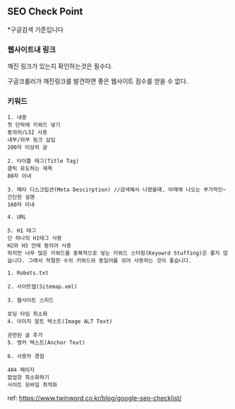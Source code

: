 ## SEO Check Point

*구글검색 기준입니다

### 웹사이트내 링크

깨진 링크가 있는지 확인하는것은 필수다.

구글크롤러가 깨진링크를 발견하면 좋은 웹사이트 점수를 얻을 수 없다.

### 키워드

```
1. 내용
첫 단락에 키워드 넣기
동의어/LSI 사용
내부/외부 링크 삽입
200자 이상의 글

2. 타이틀 태그(Title Tag)
클릭 유도하는 제목
80자 이내

3. 메타 디스크립션(Meta Descirption) //검색해서 나왔을때, 아래에 나오는 부가적인~ 간단한 설명
160자 이내

4. URL

5. H1 태그
단 하나의 H1태그 사용
H2와 H3 안에 동의어 사용
하지만 너무 많은 키워드를 중복적으로 넣는 키워드 스터핑(Keyowrd Stuffing)은 좋지 않습니다. 그래서 적절한 수의 키워드와 동일어를 섞어 사용하는 것이 좋습니다.
```

```
1. Robots.txt

2. 사이트맵(Sitemap.xml)

3. 웹사이트 스피드 

로딩 타임 최소화
4. 이미지 알트 텍스트(Image ALT Text)

관련된 글 추가
5. 앵커 텍스트(Anchor Text)

6. 사용자 경험

404 페이지
팝업창 최소화하기
사이트 모바일 최적화
```


ref: https://www.twinword.co.kr/blog/google-seo-checklist/